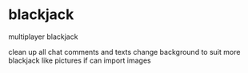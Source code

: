 # blackjack
multiplayer blackjack

clean up all chat comments and texts
change background to suit more blackjack like pictures
if can import images
